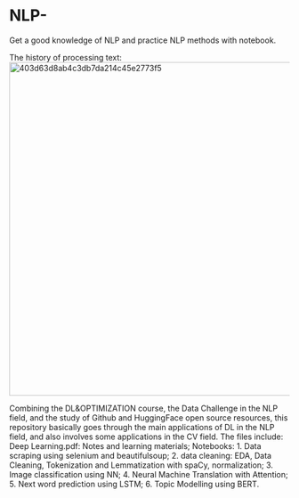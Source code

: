 # NLP-
Get a good knowledge of NLP and practice NLP methods with notebook.

The history of processing text:
<img width="599" alt="403d63d8ab4c3db7da214c45e2773f5" src="https://github.com/user-attachments/assets/aaacb7ab-2c8d-4312-bf31-987ef0e69ecb" />

Combining the DL&OPTIMIZATION course, the Data Challenge in the NLP field, and the study of Github and HuggingFace open source resources, this repository basically goes through the main applications of DL in the NLP field, and also involves some applications in the CV field. 
The files include:
Deep Learning.pdf: Notes and learning materials;
Notebooks: 
    1. Data scraping using selenium and beautifulsoup;
    2. data cleaning: EDA, Data Cleaning, Tokenization and Lemmatization with spaCy, normalization; 
    3. Image classification using NN; 
    4. Neural Machine Translation with Attention; 
    5. Next word prediction using LSTM; 
    6. Topic Modelling using BERT.
